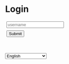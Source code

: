 <h1 data-i18n-key="header-login" id="login-header">Login</h1>

<script src='./app/tools.js'></script>
<script src='./app/locale.js'></script>
<script>
async function login(payload) {
    // Reset status
    let el = document.getElementById("result");
    el.innerHTML = "Logging in ..."
    await tools.sleepms(100);

    // The body is obfuscated with base64, but not encrypted.
    let body = btoa(JSON.stringify(payload));

    // Do request   
    let url = tools.build_api_url("bootstrap_authentication");
    let init = {method: "POST", headers: {}, body: body};
    let res = await fetch(url, init);

    // Handle response
    if (res.status != 200) {
        let text = await res.text();
        el.setAttribute("data-i18n-key", "notify-login-failed");
        el.innerText = "Could not get token:";
        translateElement(el);
        el.innerText += ' ' + text;
    } else {
        let token = JSON.parse(await res.text()).token;
        tools.set_auth_info_from_token(token);
        el.setAttribute("data-i18n-key", "notify-login-success");
        el.innerText = "Token exchange succesful";
        translateElement(el);
        let state = tools.url2dict(location.hash);
        location.replace(state.page || "./app/");
    }
}

async function login_localhost() {
    await login({"method": "localhost"});
}


async function login_credentials() {
    let input_u = document.getElementById("input_u");
    console.log("try login");
    await login({"method": "username", "username": input_u.value);
}

async function load() {
    let buttonLogin = document.getElementById("submit_up");
    let but2 = document.getElementById("submit_localhost");

    buttonLogin.onclick = login_credentials;
    but2.onclick = login_localhost;
    buttonLoginAsDefault.onclick = login_default;

    buttonLogin.onkeydown = function (e) { if (e.key == "Enter" || e.key == "Return") {login_credentials();} };


    if (location.hostname == "localhost" || location.hostname == "127.0.0.1") {
        but2.style.display = "block";
    }
}

window.addEventListener('load', load);
</script>

<input id='input_u' type='text' data-i18n-key="placeholder-username" placeholder='username' style='margin:4px;'/><br />
<button id='submit_up' class='whitebutton' style='margin:4px;' data-i18n-key="btn-submit">
    Submit
</button>

<br />

<br/>

<select data-i18n-switcher class="locale-switcher">
    <option value="en">English</option>
    <option value="ru">Russian (Русский)</option>
    <option value="tr">Turkish (Türkçe)</option>
</select>

<p id='result'></p>

